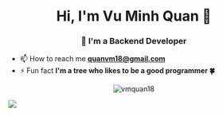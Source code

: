 <h1 align="center"> Hi, I'm Vu Minh Quan 👋 </h1>
<h3 align="center">🌱 I'm a Backend Developer</h3>

- 📫 How to reach me **quanvm18@gmail.com**
- ⚡ Fun fact **I'm a tree who likes to be a good programmer 🍀**

<p align="center">
    <img align="center"
        src="https://github-readme-stats.vercel.app/api/top-langs/?username=minhquandeveloper&show_icons=true&locale=en&layout=compact&langs_count=10&count_private=true"
        alt="vmquan18"/>
</p>

<!--<p align="center">
    <img align="center"
        src="https://github-readme-stats.vercel.app/api/wakatime/?username=vmquan18&show_icons=true&locale=en&layout=compact&langs_count=10&count_private=true"
        alt="vmquan18"/>
</p>
-->
[![](https://visitcount.itsvg.in/api?id=minhquandeveloper&label=Profile%20Views&icon=4&pretty=false)](https://visitcount.itsvg.in)

<!-- <h3 align="center" style="font-weight: bold" > "Tôi thích ở nhà một mình, pha cốc cafe ngon, đọc một cuốn sách mình thích. Cứ yên lặng như vậy, dạo chơi trong câu chuyện của người đời, trưởng thành trong một thế giới khác của mình". 🌿.</h3> -->
<!--
**VuMinhQuanDev/VuMinhQuanDev** is a ✨ _special_ ✨ repository because its `README.md` (this file) appears on your GitHub profile.

Here are some ideas to get you started:

- 🔭 I’m currently working on ...
- 🌱 I’m currently learning ...
- 👯 I’m looking to collaborate on ...
- 🤔 I’m looking for help with ...
- 💬 Ask me about ...
- 📫 How to reach me: ...
- 😄 Pronouns: ...
- ⚡ Fun fact: ...
-->
